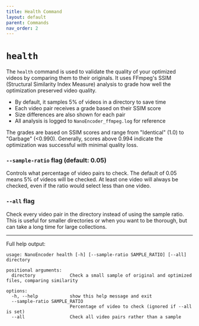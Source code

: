 ```yaml
---
title: Health Command
layout: default
parent: Commands
nav_order: 2
---
```

# `health`
The `health` command is used to validate the quality of your optimized videos by comparing them to their originals. It uses FFmpeg's SSIM (Structural Similarity Index Measure) analysis to grade how well the optimization preserved video quality.

- By default, it samples 5% of videos in a directory to save time
- Each video pair receives a grade based on their SSIM score
- Size differences are also shown for each pair
- All analysis is logged to `NanoEncoder_ffmpeg.log` for reference

The grades are based on SSIM scores and range from "Identical" (1.0) to "Garbage" (<0.990). Generally, scores above 0.994 indicate the optimization was successful with minimal quality loss.

### `--sample-ratio` flag (default: 0.05)
Controls what percentage of video pairs to check. The default of 0.05 means 5% of videos will be checked. At least one video will always be checked, even if the ratio would select less than one video.

### `--all` flag
Check every video pair in the directory instead of using the sample ratio. This is useful for smaller directories or when you want to be thorough, but can take a long time for large collections.

---
Full help output:
```
usage: NanoEncoder health [-h] [--sample-ratio SAMPLE_RATIO] [--all] directory

positional arguments:
  directory             Check a small sample of original and optimized files, comparing similarity

options:
  -h, --help            show this help message and exit
  --sample-ratio SAMPLE_RATIO
                        Percentage of video to check (ignored if --all is set)
  --all                 Check all video pairs rather than a sample
```
